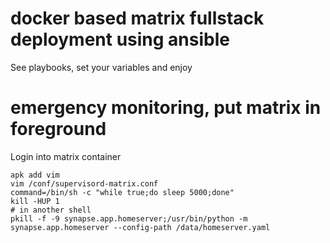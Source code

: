 # docker based matrix fullstack deployment using ansible
See playbooks, set your variables and enjoy

# emergency monitoring, put matrix in foreground
Login into matrix container

```
apk add vim
vim /conf/supervisord-matrix.conf
command=/bin/sh -c "while true;do sleep 5000;done"
kill -HUP 1
# in another shell
pkill -f -9 synapse.app.homeserver;/usr/bin/python -m synapse.app.homeserver --config-path /data/homeserver.yaml
```
